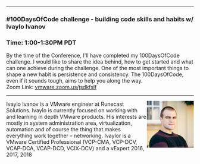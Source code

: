 <style>
  .wrapper {margin-top:75px;}
  header {top:20px!important;
  .session-wrapper{border:1px solid #36373b; border-radius:5px; padding:20px; background-color:##D3D3D3;}
  
</style>
<hr/>

### **#100DaysOfCode challenge - building code skills and habits w/ Ivaylo Ivanov**
### **Time: 1:00-1:30PM PDT**
<div class="session-wrapper">
By the time of the Conference, I'll have completed my 100DaysOfCode challenge. I would like to share the idea behind, how to get started and what can one achieve during the challenge. One of the most important things to shape a new habit is persistence and consistency. The 100DaysOfCode, even if it sounds tough, aims to help you along the way.
<br>
Zoom Link: <a href="vmware.zoom.us/jsdkfslf">vmware.zoom.us/jsdkfslf</a>
</div>


<hr/>
<img src="ivaylo_ivanov.jpg" alt="Ivaylo Ivanov" width="25%" align="right">
    
<p>Ivaylo Ivanov is a VMware engineer at Runecast Solutions. Ivaylo is currently focused on working with and learning in depth VMware products. His interests are mostly in system administration area, virtualization, automation and of course the thing that makes everything work together – networking. Ivaylor is a VMware Certified Professional (VCP-CMA, VCP-DCV, VCAP-DCA, VCAP-DCD, VCIX-DCV) and a vExpert 2016, 2017, 2018</p>

